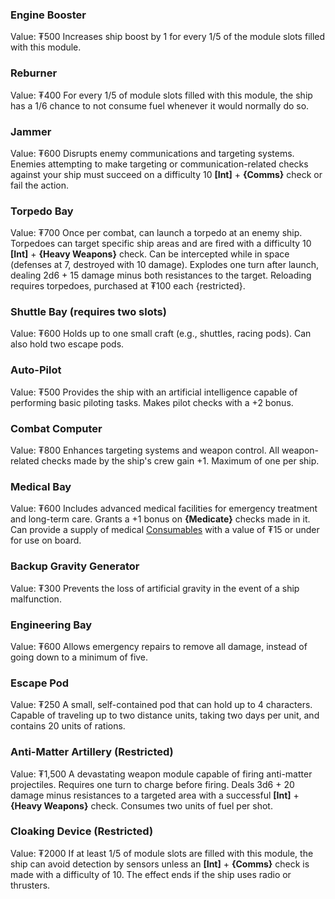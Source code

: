### Engine Booster
Value: ₮500
Increases ship boost by 1 for every 1/5 of the module slots filled with this module. 
### Reburner
Value: ₮400
For every 1/5 of module slots filled with this module, the ship has a 1/6 chance to not consume fuel whenever it would normally do so.
### Jammer
Value: ₮600
Disrupts enemy communications and targeting systems. Enemies attempting to make targeting or communication-related checks against your ship must succeed on a difficulty 10 **\[Int\]** + **{Comms}** check or fail the action.  
### Torpedo Bay
Value: ₮700
Once per combat, can launch a torpedo at an enemy ship. Torpedoes can target specific ship areas and are fired with a difficulty 10 **\[Int\]** + **{Heavy Weapons}** check. Can be intercepted while in space (defenses at 7, destroyed with 10 damage). Explodes one turn after launch, dealing 2d6 + 15 damage minus both resistances to the target. Reloading requires torpedoes, purchased at ₮100 each {restricted}.  
### Shuttle Bay (requires two slots)
Value: ₮600
Holds up to one small craft (e.g., shuttles, racing pods). Can also hold two escape pods.
### Auto-Pilot
Value: ₮500
Provides the ship with an artificial intelligence capable of performing basic piloting tasks. Makes pilot checks with a +2 bonus.
### Combat Computer
Value: ₮800
Enhances targeting systems and weapon control. All weapon-related checks made by the ship's crew gain +1. Maximum of one per ship.
### Medical Bay
Value: ₮600
Includes advanced medical facilities for emergency treatment and long-term care. Grants a +1 bonus on **{Medicate}** checks made in it. Can provide a supply of medical [Consumables](/Items/Consumables.md) with a value of ₮15 or under for use on board.
### Backup Gravity Generator
Value: ₮300
Prevents the loss of artificial gravity in the event of a ship malfunction.
### Engineering Bay
Value: ₮600
Allows emergency repairs to remove all damage, instead of going down to a minimum of five. 
### Escape Pod
Value: ₮250
A small, self-contained pod that can hold up to 4 characters. Capable of traveling up to two distance units, taking two days per unit, and contains 20 units of rations.  
### Anti-Matter Artillery (Restricted)
Value: ₮1,500
A devastating weapon module capable of firing anti-matter projectiles. Requires one turn to charge before firing. Deals 3d6 + 20 damage minus resistances to a targeted area with a successful **\[Int\]** + **{Heavy Weapons}** check. Consumes two units of fuel per shot.  
### Cloaking Device (Restricted)
Value: ₮2000
If at least 1/5 of module slots are filled with this module, the ship can avoid detection by sensors unless an **\[Int\]** + **{Comms}** check is made with a difficulty of 10. The effect ends if the ship uses radio or thrusters.